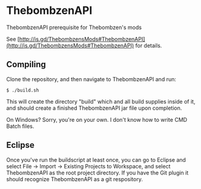 # ThebombzenAPI #

ThebombzenAPI prerequisite for Thebombzen's mods

See [http://is.gd/ThebombzensMods#ThebombzenAPI](http://is.gd/ThebombzensMods#ThebombzenAPI) for details.

## Compiling ##

Clone the repository, and then navigate to ThebombzenAPI and run:

	$ ./build.sh

This will create the directory "build" which and all build supplies inside of it, and should create a finished ThebombzenAPI jar file upon completion.

On Windows? Sorry, you're on your own. I don't know how to write CMD Batch files. 

## Eclipse ##

Once you've run the buildscript at least once, you can go to Eclipse and select File -> Import -> Existing Projects to Workspace, and select ThebombzenAPI as the root project directory. If you have the Git plugin it should recognize ThebombzenAPI as a git respository.

